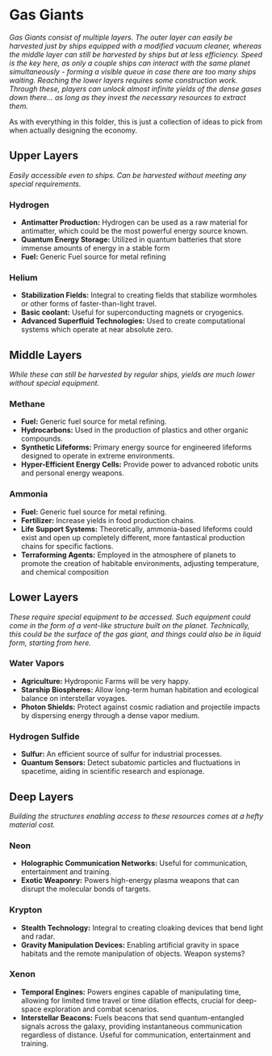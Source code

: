 # Gas Giants
*Gas Giants consist of multiple layers. The outer layer can easily be harvested just by ships equipped with a modified vacuum cleaner, whereas the middle layer can still be harvested by ships but at less efficiency. Speed is the key here, as only a couple ships can interact with the same planet simultaneously - forming a visible queue in case there are too many ships waiting. Reaching the lower layers requires some construction work. Through these, players can unlock almost infinite yields of the dense gases down there... as long as they invest the necessary resources to extract them.*

As with everything in this folder, this is just a collection of ideas to pick from when actually designing the economy.

## Upper Layers
*Easily accessible even to ships. Can be harvested without meeting any special requirements.*

### Hydrogen
- **Antimatter Production:** Hydrogen can be used as a raw material for antimatter, which could be the most powerful energy source known.
- **Quantum Energy Storage:** Utilized in quantum batteries that store immense amounts of energy in a stable form
- **Fuel:** Generic Fuel source for metal refining

### Helium
- **Stabilization Fields:** Integral to creating fields that stabilize wormholes or other forms of faster-than-light travel.
- **Basic coolant:** Useful for superconducting magnets or cryogenics.
- **Advanced Superfluid Technologies:** Used to create computational systems which operate at near absolute zero.

## Middle Layers
*While these can still be harvested by regular ships, yields are much lower without special equipment.*

### Methane
- **Fuel:** Generic fuel source for metal refining.
- **Hydrocarbons:** Used in the production of plastics and other organic compounds.
- **Synthetic Lifeforms:** Primary energy source for engineered lifeforms designed to operate in extreme environments.
- **Hyper-Efficient Energy Cells:** Provide power to advanced robotic units and personal energy weapons.

### Ammonia
- **Fuel:** Generic fuel source for metal refining.
- **Fertilizer:** Increase yields in food production chains.
- **Life Support Systems:** Theoretically, ammonia-based lifeforms could exist and open up completely different, more fantastical production chains for specific factions.
- **Terraforming Agents:** Employed in the atmosphere of planets to promote the creation of habitable environments, adjusting temperature, and chemical composition

## Lower Layers
*These require special equipment to be accessed. Such equipment could come in the form of a vent-like structure built on the planet. Technically, this could be the surface of the gas giant, and things could also be in liquid form, starting from here.*

### Water Vapors
- **Agriculture:** Hydroponic Farms will be very happy.
- **Starship Biospheres:** Allow long-term human habitation and ecological balance on interstellar voyages.
- **Photon Shields:** Protect against cosmic radiation and projectile impacts by dispersing energy through a dense vapor medium.

### Hydrogen Sulfide
- **Sulfur:** An efficient source of sulfur for industrial processes.
- **Quantum Sensors:** Detect subatomic particles and fluctuations in spacetime, aiding in scientific research and espionage.

## Deep Layers
*Building the structures enabling access to these resources comes at a hefty material cost.*

### Neon
- **Holographic Communication Networks:** Useful for communication, entertainment and training.
- **Exotic Weaponry:** Powers high-energy plasma weapons that can disrupt the molecular bonds of targets.

### Krypton
- **Stealth Technology:** Integral to creating cloaking devices that bend light and radar.
- **Gravity Manipulation Devices:** Enabling artificial gravity in space habitats and the remote manipulation of objects. Weapon systems?

### Xenon
- **Temporal Engines:** Powers engines capable of manipulating time, allowing for limited time travel or time dilation effects, crucial for deep-space exploration and combat scenarios.
- **Interstellar Beacons:** Fuels beacons that send quantum-entangled signals across the galaxy, providing instantaneous communication regardless of distance. Useful for communication, entertainment and training.

